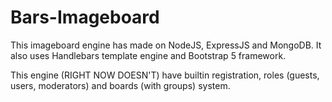 # Bars-Imageboard
This imageboard engine has made on NodeJS, ExpressJS and MongoDB. It also uses Handlebars template engine and Bootstrap 5 framework. 

This engine (RIGHT NOW DOESN'T) have builtin registration, roles (guests, users, moderators) and boards (with groups) system.

